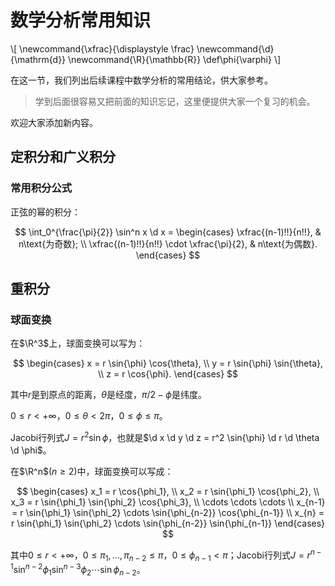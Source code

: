 # 数学分析常用知识

<div class="hidden-latex">
\[
\newcommand{\xfrac}{\displaystyle \frac}
\newcommand{\d}{\mathrm{d}}
\newcommand{\R}{\mathbb{R}}
\def\phi{\varphi}
\]
</div>

在这一节，我们列出后续课程中数学分析的常用结论，供大家参考。

> 学到后面很容易又把前面的知识忘记，这里便提供大家一个复习的机会。

欢迎大家添加新内容。

## 定积分和广义积分

### 常用积分公式

正弦的幂的积分：

$$
\int_0^{\frac{\pi}{2}} \sin^n x \d x = 
\begin{cases}
\xfrac{(n-1)!!}{n!!}, & n\text{为奇数}; \\
\xfrac{(n-1)!!}{n!!} \cdot \xfrac{\pi}{2}, & n\text{为偶数}.
\end{cases}
$$

## 重积分

### 球面变换

在$\R^3$上，球面变换可以写为：

$$
\begin{cases}
x = r \sin{\phi} \cos{\theta}, \\
y = r \sin{\phi} \sin{\theta}, \\
z = r \cos{\phi}.
\end{cases}
$$

其中$r$是到原点的距离，$\theta$是经度，$\pi/2 - \phi$是纬度。

$0 \le r < + \infty$，$0 \le \theta < 2\pi$，$0 \le \phi \le \pi$。

Jacobi行列式$J = r^2 \sin{\phi}$，也就是$\d x \d y \d z = r^2 \sin{\phi} \d r \d \theta \d \phi$。

在$\R^n$($n \ge 2$)中，球面变换可以写成：

$$
\begin{cases}
x_1 = r \cos{\phi_1}, \\
x_2 = r \sin{\phi_1} \cos{\phi_2}, \\
x_3 = r \sin{\phi_1} \sin{\phi_2} \cos{\phi_3}, \\
 \cdots \cdots \cdots \\
x_{n-1} = r \sin{\phi_1} \sin{\phi_2} \cdots \sin{\phi_{n-2}} \cos{\phi_{n-1}} \\
x_{n} = r \sin{\phi_1} \sin{\phi_2} \cdots \sin{\phi_{n-2}} \sin{\phi_{n-1}}
\end{cases}
$$

其中$0 \le r < +\infty$，$0 \le \pi_1, \dots, \pi_{n-2} \le \pi$，$0 \le \phi_{n-1} < \pi$；Jacobi行列式$J = r^{n-1} \sin^{n-2}\phi_1 \sin^{n-3}\phi_2 \cdots \sin{\phi_{n-2}}$。
